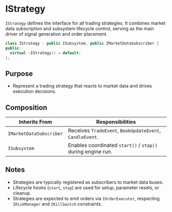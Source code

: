 # IStrategy

`IStrategy` defines the interface for all trading strategies. It combines market data subscription and subsystem lifecycle control, serving as the main driver of signal generation and order placement.

~~~cpp
class IStrategy : public ISubsystem, public IMarketDataSubscriber {
public:
  virtual ~IStrategy() = default;
};
~~~

## Purpose
* Represent a trading strategy that reacts to market data and drives execution decisions.

## Composition

| Inherits From        | Responsibilities                                         |
|----------------------|----------------------------------------------------------|
| `IMarketDataSubscriber` | Receives `TradeEvent`, `BookUpdateEvent`, `CandleEvent`. |
| `ISubsystem`         | Enables coordinated `start()` / `stop()` during engine run. |

## Notes
* Strategies are typically registered as subscribers to market data buses.
* Lifecycle hooks (`start`, `stop`) are used for setup, parameter resets, or cleanup.
* Strategies are expected to emit orders via `IOrderExecutor`, respecting `IRiskManager` and `IKillSwitch` constraints.
